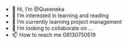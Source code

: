 - 👋 Hi, I’m @Queeneka
- 👀 I’m interested in learning and reading 
- 🌱 I’m currently learning project management 
- 💞️ I’m looking to collaborate on ...
- 📫 How to reach me 08130750519

<!---
Queeneka/Queeneka is a ✨ special ✨ repository because its `README.md` (this file) appears on your GitHub profile.
You can click the Preview link to take a look at your changes.
--->
